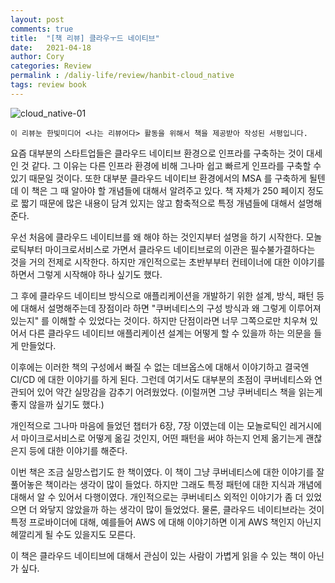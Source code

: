 ```yaml
---
layout: post
comments: true
title:  "[책 리뷰] 클라우ㅜ드 네이티브"
date:   2021-04-18
author: Cory
categories: Review
permalink : /daliy-life/review/hanbit-cloud_native
tags: review book
---
```


<img src="https://lh3.googleusercontent.com/pw/ACtC-3cwV3AswjZT1-1M-umbtSfkvhfh3VTmbWDD5E4qKEJEZiVdaqWVqjLlIKzaBxKHNXrnGprCdIeqRCeVEvSdwfVLE6n1wf021RHohQo9A-j_CWNj6WdiKz-EpP-GwDAYZjLujSoltjX0Qe8G3t0c0gwn=w960-h720-no?authuser=0" alt="cloud_native-01">

`이 리뷰눈 한빛미디어 <나는 리뷰어다> 활동을 위해서 책을 제공받아 작성된 서평입니다.`

요즘 대부분의 스타트업들은 클라우드 네이티브 환경으로 인프라를 구축하는 것이 대세인 것 같다. 그 이유는 다른 인프라 환경에 비해 그나마 쉽고 빠르게 인프라를 구축할 수 있기 때문일 것이다. 또한 대부분 클라우드 네이티브 환경에서의 MSA 를 구축하게 될텐데 이 책은 그 때 알아야 할 개념들에 대해서 알려주고 있다. 책 자체가 250 페이지 정도로 짧기 때문에 많은 내용이 담겨 있지는 않고 함축적으로 특정 개념들에 대해서 설명해준다.

우선 처음에 클라우드 네이티브를 왜 해야 하는 것인지부터 설명을 하기 시작한다. 모놀로틱부터 마이크로서비스로 가면서 클라우드 네이티브로의 이관은 필수불가결하다는 것을 거의 전제로 시작한다. 하지만 개인적으로는 초반부부터 컨테이너에 대한 이야기를 하면서 그렇게 시작해야 하나 싶기도 했다.

그 후에 클라우드 네이티브 방식으로 애플리케이션을 개발하기 위한 설계, 방식, 패턴 등에 대해서 설명해주는데 장점이라 하면 "쿠버네티스의 구성 방식과 왜 그렇게 이루어져 있는지" 를 이해할 수 있었다는 것이다. 하지만 단점이라면 너무 그쪽으로만 치우쳐 있어서 다른 클라우드 네이티브 애플리케이션 설계는 어떻게 할 수 있을까 하는 의문을 들게 만들었다.

이후에는 이러한 책의 구성에서 빠질 수 없는 데브옵스에 대해서 이야기하고 결국엔 CI/CD 에 대한 이야기를 하게 된다. 그런데 여기서도 대부분의 초점이 쿠버네티스와 연관되어 있어 약간 실망감을 감추기 어려웠었다. (이럴꺼면 그냥 쿠버네티스 책을 읽는게 좋지 않을까 싶기도 했다.)

개인적으로 그나마 마음에 들었던 챕터가 6장, 7장 이였는데 이는 모놀로틱인 레거시에서 마이크로서비스로 어떻게 옮길 것인지, 어떤 패턴을 써야 하는지 언제 옮기는게 괜찮은지 등에 대한 이야기를 해준다.

이번 책은 조금 실망스럽기도 한 책이였다. 이 책이 그냥 쿠버네티스에 대한 이야기를 잘 풀어놓은 책이라는 생각이 많이 들었다. 하지만 그래도 특정 패턴에 대한 지식과 개념에 대해서 알 수 있어서 다행이였다. 개인적으로는 쿠버네티스 외적인 이야기가 좀 더 있었으면 더 와닿지 않았을까 하는 생각이 많이 들었었다. 물론, 클라우드 네이티브라는 것이 특정 프로바이더에 대해, 예를들어 AWS 에 대해 이야기하면 이게 AWS 책인지 아닌지 헤깔리게 될 수도 있을지도 모른다.

이 책은 클라우드 네이티브에 대해서 관심이 있는 사람이 가볍게 읽을 수 있는 책이 아닌가 싶다.
